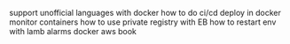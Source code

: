support unofficial languages with docker
how to do ci/cd
deploy in docker
monitor containers
how to use private registry with EB
how to restart env with lamb
alarms
docker
aws
book
